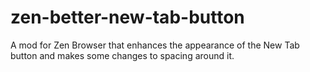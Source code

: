 # zen-better-new-tab-button
A mod for Zen Browser that enhances the appearance of the New Tab button and makes some changes to spacing around it.
